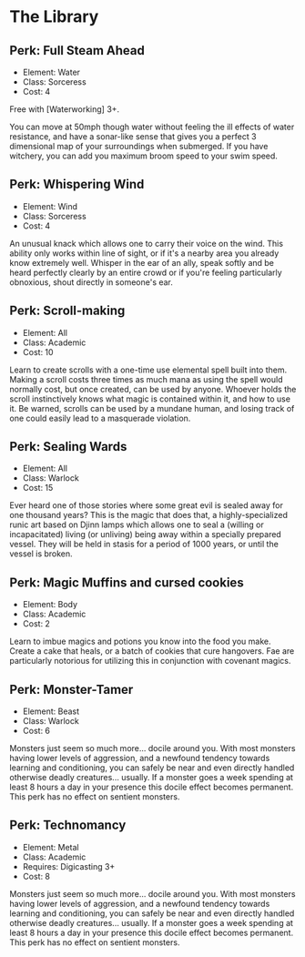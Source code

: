 # The Library

## Perk: Full Steam Ahead
- Element: Water
- Class: Sorceress
- Cost: 4

Free with [Waterworking] 3+.

You can move at 50mph though water without feeling the ill effects of water resistance, and have a sonar-like sense that gives you a perfect 3 dimensional map of your surroundings when submerged. If you have witchery, you can add you maximum broom speed to your swim speed.


## Perk: Whispering Wind
- Element: Wind
- Class: Sorceress
- Cost: 4

An unusual knack which allows one to carry their voice on the wind. This ability only works within line of sight, or if it's a nearby area you already know extremely well. Whisper in the ear of an ally, speak softly and be heard perfectly clearly by an entire crowd or if you're feeling particularly obnoxious, shout directly in someone's ear.


## Perk: Scroll-making
- Element: All
- Class: Academic
- Cost: 10

Learn to create scrolls with a one-time use elemental spell built into them. Making a scroll costs three times as much mana as using the spell would normally cost, but once created, can be used by anyone. Whoever holds the scroll instinctively knows what magic is contained within it, and how to use it. Be warned, scrolls can be used by a mundane human, and losing track of one could easily lead to a masquerade violation.


## Perk: Sealing Wards
- Element: All
- Class: Warlock
- Cost: 15

Ever heard one of those stories where some great evil is sealed away for one thousand years? This is the magic that does that, a highly-specialized runic art based on Djinn lamps which allows one to seal a (willing or incapacitated) living (or unliving) being away within a specially prepared vessel. They will be held in stasis for a period of 1000 years, or until the vessel is broken.


## Perk: Magic Muffins and cursed cookies
- Element: Body
- Class: Academic
- Cost: 2

Learn to imbue magics and potions you know into the food you make. Create a cake that heals, or a batch of cookies that cure hangovers. Fae are particularly notorious for utilizing this in conjunction with covenant magics.


## Perk: Monster-Tamer
- Element: Beast
- Class: Warlock
- Cost: 6

Monsters just seem so much more... docile around you. With most monsters having lower levels of aggression, and a newfound tendency towards learning and conditioning, you can safely be near and even directly handled otherwise deadly creatures... usually. If a monster goes a week spending at least 8 hours a day in your presence this docile effect becomes permanent. This perk has no effect on sentient monsters.


## Perk: Technomancy
- Element: Metal
- Class: Academic
- Requires: Digicasting 3+
- Cost: 8

Monsters just seem so much more... docile around you. With most monsters having lower levels of aggression, and a newfound tendency towards learning and conditioning, you can safely be near and even directly handled otherwise deadly creatures... usually. If a monster goes a week spending at least 8 hours a day in your presence this docile effect becomes permanent. This perk has no effect on sentient monsters.
